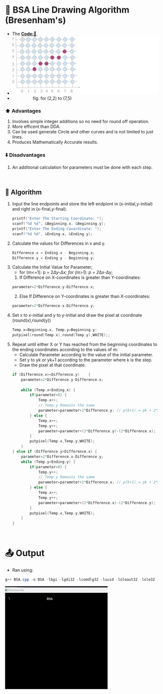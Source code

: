 # 📏 BSA Line Drawing Algorithm (Bresenham's)
- The **[Code:📑](../../C/BSA.cpp)**.
- <img src='./Resources/DDA.svg' width="700px">
- &emsp; &emsp; &emsp; &emsp;fig: for (2,2) to (7,5) 

### ⬆️ Advantages
1. Involves simple integer additions so no need for round off operation.
2. More efficent than DDA.
3. Can be used generate Circle and other curves and is not limited to just lines.
4. Produces Mathematically Accurate results.

### ⬇️ Disadvantages
1. An additional calculation for parameters must be done with each step. 

&nbsp;
## 🤖 **Algorithm**
1. Input the line endpoints and store the left endpiont in (x-initial,y-initial) and right in (x-final,y-final).
    ```cpp
    printf("Enter The Starting Coordinate: ");
    scanf("%d %d", &Beginning.x, &Beginning.y);
    printf("Enter The Ending Cooardinate: ");
    scanf("%d %d", &Ending.x, &Ending.y);
    ```
2. Calculate the values for Differences in x and y. 
    ```cpp
    Difference.x = Ending.x - Beginning.x;
    Difference.y = Ending.y - Beginning.y;
    ```
3. Calculate the Initial Value for Parameter; 
    -  for (m<=1): p = 2*Δy-Δx; for (m>1): p = 2*Δx-Δy;
    1. If Difference on X-coordinates is greater than Y-coordinates:
    ```cpp
    parameter=2*Difference.y-Difference.x; 
    ```
    2. Else If Difference on Y-coordinates is greater than X-coordinates:
    ```cpp
    parameter=2*Difference.x-Difference.y; 
    ```
4. Set x to x-initial and y to y-initial and draw the pixel at coordinate (round(x),round(y))
    ```cpp
    Temp.x=Beginning.x, Temp.y=Beginning.y;
    putpixel(round(Temp.x),round(Temp.y),WHITE);;
    ```
5. Repeat until either X or Y has reached from the beginning coordinates to the ending coordinates according to the values of m:
    - Calculate Parameter according to the value of the initial parameter.
    - Set y to yk or yk+1 according to the parameter where k is the step.
    - Draw the pixel at that coordinate.
    ```cpp
    if (Difference.x>=Difference.y)    {   
        parameter=2*Difference.y-Difference.x; 
        
        while (Temp.x<Ending.x) {
            if(parameter<0) {
                Temp.x++;
                // Temp.y Remains the same
                parameter=parameter+2*Difference.y; // p(k+1) = pk + 2*Δy;
            } else {
                Temp.x++;
                Temp.y++;
                parameter=parameter+(2*Difference.y)-(2*Difference.x); // p(k+1) = pk + 2*Δy - 2*Δx;
            }
            putpixel(Temp.x,Temp.y,WHITE);
        }
    } else if (Difference.y>Difference.x) {
        parameter=2*Difference.x-Difference.y; 
        while (Temp.y<Ending.y) {
            if(parameter<0) {
                Temp.y++;
                // Temp.y Remains the same
                parameter=parameter+2*Difference.x; // p(k+1) = pk + 2*Δx;
            } else {
                Temp.x++;
                Temp.y++;
                parameter=parameter+(2*Difference.x)-(2*Difference.y); // p(k+1) = pk + 2*Δx - 2*Δy;
            }
            putpixel(Temp.x,Temp.y,WHITE);
        }
    }
    ```

&nbsp;
# 📤 Output
- Ran using:
```powershell
g++ BSA.cpp -o BSA -lbgi -lgdi32 -lcomdlg32 -luuid -loleaut32 -lole32 ; ./BSA.exe
```
<img src='./Resources/BSA.gif'>